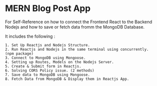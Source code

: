 # MERN Blog Post App

For Self-Reference on how to connect the Frontend React to the Backend Nodejs and how to save or fetch data fromm the MongoDB Database.

It includes the following :

    1. Set Up Reactjs and Nodejs Structure.
    2. Run Reactjs and Nodejs in the same terminal using concurrently. (npm package)
    3. Connect to MongoDB using Mongoose.
    4. Setting up Routes, Models on the Nodejs Server.
    5. Create & Submit form in Reactjs.
    6. Solving CORS Policy issue. (2 methods)
    7. Save data to MongoDB using Mongoose.
    8. Fetch Data from MongoDB & Display them in Reactjs App.
    
